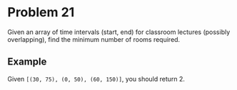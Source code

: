 # Problem 21

Given an array of time intervals (start, end) for classroom lectures (possibly overlapping), find the minimum number of rooms required.

## Example

Given `[(30, 75), (0, 50), (60, 150)]`, you should return 2.
